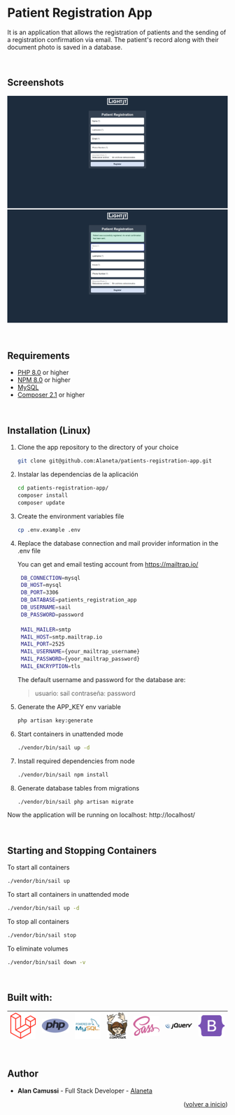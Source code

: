 <div id="top"></div>

# Patient Registration App
It is an application that allows the registration of patients and the sending of a registration confirmation via email. 
The patient's record along with their document photo is saved in a database.

<br>

## Screenshots

![Registration](public/img/readme/screenshots/registration.png)
![Registration Success](public/img/readme/screenshots/registration-success.png)

<br>

## Requirements
* [PHP 8.0](https://www.php.net/downloads.php) or higher
* [NPM 8.0](https://docs.npmjs.com/getting-started) or higher
* [MySQL](https://www.mysql.com/downloads/)
* [Composer 2.1](https://getcomposer.org/download/) or higher

<br>

## Installation (Linux)
1. Clone the app repository to the directory of your choice
   ```sh
   git clone git@github.com:Alaneta/patients-registration-app.git
   ```

2. Instalar las dependencias de la aplicación
   ```sh
   cd patients-registration-app/
   composer install
   composer update
   ```

3. Create the environment variables file
   ```sh
   cp .env.example .env
   ```

4. Replace the database connection and mail provider information in the .env file

   You can get and email testing account from https://mailtrap.io/
   ```sh
    DB_CONNECTION=mysql
    DB_HOST=mysql
    DB_PORT=3306
    DB_DATABASE=patients_registration_app
    DB_USERNAME=sail
    DB_PASSWORD=password
   
    MAIL_MAILER=smtp
    MAIL_HOST=smtp.mailtrap.io
    MAIL_PORT=2525
    MAIL_USERNAME={your_mailtrap_username}
    MAIL_PASSWORD={yoor_mailtrap_password}
    MAIL_ENCRYPTION=tls
   ```
   The default username and password for the database are:
   > usuario: sail
   > contraseña: password

5. Generate the APP_KEY env variable
   ```sh
   php artisan key:generate
   ```

6. Start containers in unattended mode
    ```sh
    ./vendor/bin/sail up -d
    ```
7. Install required dependencies from node
    ```sh
    ./vendor/bin/sail npm install
    ```
8. Generate database tables from migrations
    ```sh
    ./vendor/bin/sail php artisan migrate
    ```

Now the application will be running on localhost: http://localhost/

<br>

## Starting and Stopping Containers
To start all containers
```sh
./vendor/bin/sail up
```

To start all containers in unattended mode
```sh
./vendor/bin/sail up -d
```

To stop all containers
```sh
./vendor/bin/sail stop
```

To eliminate volumes
```sh
./vendor/bin/sail down -v
```

<br>

## Built with:
| [![Laravel 10](public/img/readme/logos/laravel-2.svg)](https://laravel.com/) | [![PHP](public/img/readme/logos/php-1.svg)](https://www.php.net/) | [![MySQL](public/img/readme/logos/mysql-2.svg)](https://www.mysql.com/) | [![Composer](public/img/readme/logos/composer.svg)](https://getcomposer.org/) | [![Sass](public/img/readme/logos/sass-1.svg)](https://sass-lang.com/) | [![jQuery](public/img/readme/logos/jquery-1.svg)](https://jquery.com/) | [![Bootstrap](public/img/readme/logos/bootstrap-5-1.svg)](https://getbootstrap.com/) |
|------------------------------------------------------------------------------|-------------------------------------------------------------------|-------------------------------------------------------------------------|-------------------------------------------------------------------------------|-----------------------------------------------------------------------|------------------------------------------------------------------------|--------------------------------------------------------------------------------------|

<br>

## Author
* **Alan Camussi** - Full Stack Developer - [Alaneta](https://github.com/Alaneta)

<p align="right">(<a href="#top">volver a inicio</a>)</p>

<br>
